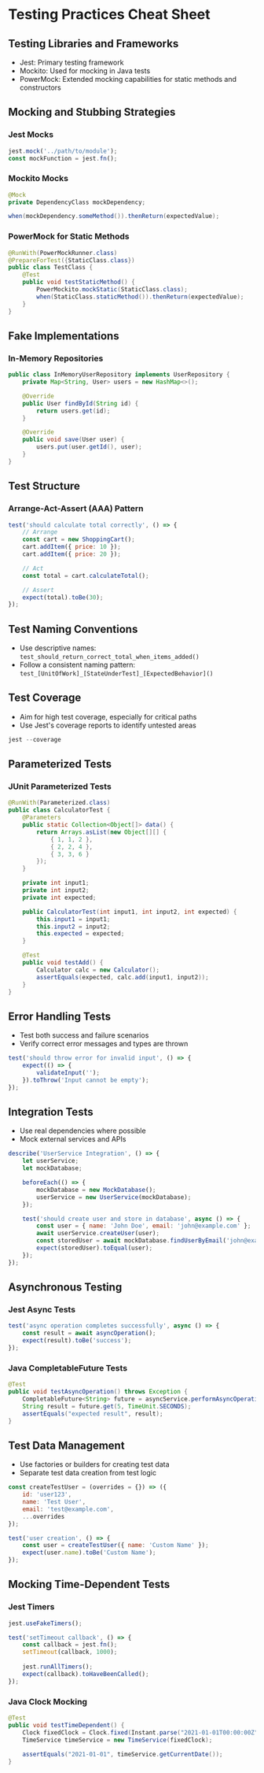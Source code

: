 # Testing Practices Cheat Sheet

## Testing Libraries and Frameworks

- Jest: Primary testing framework
- Mockito: Used for mocking in Java tests
- PowerMock: Extended mocking capabilities for static methods and constructors

## Mocking and Stubbing Strategies

### Jest Mocks

```javascript
jest.mock('../path/to/module');
const mockFunction = jest.fn();
```

### Mockito Mocks

```java
@Mock
private DependencyClass mockDependency;

when(mockDependency.someMethod()).thenReturn(expectedValue);
```

### PowerMock for Static Methods

```java
@RunWith(PowerMockRunner.class)
@PrepareForTest({StaticClass.class})
public class TestClass {
    @Test
    public void testStaticMethod() {
        PowerMockito.mockStatic(StaticClass.class);
        when(StaticClass.staticMethod()).thenReturn(expectedValue);
    }
}
```

## Fake Implementations

### In-Memory Repositories

```java
public class InMemoryUserRepository implements UserRepository {
    private Map<String, User> users = new HashMap<>();

    @Override
    public User findById(String id) {
        return users.get(id);
    }

    @Override
    public void save(User user) {
        users.put(user.getId(), user);
    }
}
```

## Test Structure

### Arrange-Act-Assert (AAA) Pattern

```javascript
test('should calculate total correctly', () => {
    // Arrange
    const cart = new ShoppingCart();
    cart.addItem({ price: 10 });
    cart.addItem({ price: 20 });

    // Act
    const total = cart.calculateTotal();

    // Assert
    expect(total).toBe(30);
});
```

## Test Naming Conventions

- Use descriptive names: `test_should_return_correct_total_when_items_added()`
- Follow a consistent naming pattern: `test_[UnitOfWork]_[StateUnderTest]_[ExpectedBehavior]()`

## Test Coverage

- Aim for high test coverage, especially for critical paths
- Use Jest's coverage reports to identify untested areas

```javascript
jest --coverage
```

## Parameterized Tests

### JUnit Parameterized Tests

```java
@RunWith(Parameterized.class)
public class CalculatorTest {
    @Parameters
    public static Collection<Object[]> data() {
        return Arrays.asList(new Object[][] {
            { 1, 1, 2 },
            { 2, 2, 4 },
            { 3, 3, 6 }
        });
    }

    private int input1;
    private int input2;
    private int expected;

    public CalculatorTest(int input1, int input2, int expected) {
        this.input1 = input1;
        this.input2 = input2;
        this.expected = expected;
    }

    @Test
    public void testAdd() {
        Calculator calc = new Calculator();
        assertEquals(expected, calc.add(input1, input2));
    }
}
```

## Error Handling Tests

- Test both success and failure scenarios
- Verify correct error messages and types are thrown

```javascript
test('should throw error for invalid input', () => {
    expect(() => {
        validateInput('');
    }).toThrow('Input cannot be empty');
});
```

## Integration Tests

- Use real dependencies where possible
- Mock external services and APIs

```javascript
describe('UserService Integration', () => {
    let userService;
    let mockDatabase;

    beforeEach(() => {
        mockDatabase = new MockDatabase();
        userService = new UserService(mockDatabase);
    });

    test('should create user and store in database', async () => {
        const user = { name: 'John Doe', email: 'john@example.com' };
        await userService.createUser(user);
        const storedUser = await mockDatabase.findUserByEmail('john@example.com');
        expect(storedUser).toEqual(user);
    });
});
```

## Asynchronous Testing

### Jest Async Tests

```javascript
test('async operation completes successfully', async () => {
    const result = await asyncOperation();
    expect(result).toBe('success');
});
```

### Java CompletableFuture Tests

```java
@Test
public void testAsyncOperation() throws Exception {
    CompletableFuture<String> future = asyncService.performAsyncOperation();
    String result = future.get(5, TimeUnit.SECONDS);
    assertEquals("expected result", result);
}
```

## Test Data Management

- Use factories or builders for creating test data
- Separate test data creation from test logic

```javascript
const createTestUser = (overrides = {}) => ({
    id: 'user123',
    name: 'Test User',
    email: 'test@example.com',
    ...overrides
});

test('user creation', () => {
    const user = createTestUser({ name: 'Custom Name' });
    expect(user.name).toBe('Custom Name');
});
```

## Mocking Time-Dependent Tests

### Jest Timers

```javascript
jest.useFakeTimers();

test('setTimeout callback', () => {
    const callback = jest.fn();
    setTimeout(callback, 1000);
    
    jest.runAllTimers();
    expect(callback).toHaveBeenCalled();
});
```

### Java Clock Mocking

```java
@Test
public void testTimeDependent() {
    Clock fixedClock = Clock.fixed(Instant.parse("2021-01-01T00:00:00Z"), ZoneId.systemDefault());
    TimeService timeService = new TimeService(fixedClock);
    
    assertEquals("2021-01-01", timeService.getCurrentDate());
}
```